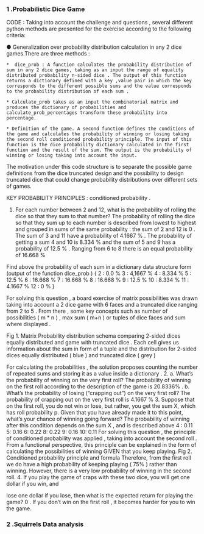 

### 1 .Probabilistic Dice Game

CODE : Taking into account the challenge and questions , several different python methods are presented for the exercise according to the following criteria:


● Generalization over probability distribution calculation in any 2 dice games.There are three methods :

    *  dice_prob : A function calculates the probability distribution of sum in any 2 dice games, taking as an input the range of equality distributed probability n-sided dice . The output of this function returns a dictionary defined with a key ,value pair in which the key corresponds to the different possible sums and the value corresponds to the probability distribution of each sum .
    
    * Calculate_prob takes as an input the combinatorial matrix and produces the dictionary of probabilities and calculate_prob_percentages transform these probability into percentage.

    * Definition of the game. A second function defines the conditions of the game and calculates the probability of winning or losing taking the second roll conditioned probability principle. The input of this function is the dice probability dictionary calculated in the first function and the result of the sum. The output is the probability of winning or losing taking into account the input.
    
The motivation under this code structure is to separate the possible game definitions from the dice truncated design and the possibility to design truncated dice that could change probability distributions over different sets of games.


KEY PROBABILITY PRINCIPLES : conditioned probability .

1. For each number between 2 and 12, what is the probability of rolling the dice so that they sum to that number?
The probability of rolling the dice so that they sum up to each number is described from lowest to highest and grouped in sums of the same probability : the sum of 2 and 12 is 0 . The sum of 3 and 11 have a probability of 4.1667 % . The probability of getting a sum 4 and 10 is 8.334 % and the sum of 5 and 9 has a probability of 12.5 % . Ranging from 6 to 8 there is an equal probability of 16.668 %
     
 Find above the probability of each sum in a dictionary data structure form (output of the function dice_prob )
{ 2 : 0.0 %
3 : 4,1667 %
4 : 8.334 %
5 : 12.5 %
6 : 16.668 % 7 : 16.668 % 8 : 16.668 % 9 : 12.5 %
10 : 8.334 % 11 : 4.1667 % 12 : 0 % }

For solving this question , a board exercise of matrix possibilities was drawn taking into account a 2 dice game with 6 faces and a truncated dice ranging from 2 to 5 . From there , some key concepts such as number of possibilities ( m * n ) , max sum ( m+n ) or tuples of dice faces and sum where displayed .
 
 
 
 
 
 
 Fig 1. Matrix Probability distribution schema comparing 2-sided dices equally distributed and game with truncated dice . Each cell gives us information about the sum in form of a tuple and the distribution for 2-sided dices equally distributed ( blue ) and truncated dice ( grey )


For calculating the probabilities , the solution proposes counting the number of repeated sums and storing it as a value inside a dictionary .
2.
a. What’s the probability of winning on the very first roll?
The probability of winning on the first roll according to the description of the game is 20.8336% .
b. What’s the probability of losing (“crapping out”) on the very first roll?
The probability of crapping out on the very first roll is 4.1667 %
3. Suppose that on the first roll, you do not win or lose, but rather, you get the sum X, which has roll probability p. Given that you have already made it to this point, what’s your
chance of winning going forward?
The probability of winning after this condition depends on the sum X , and is described above 4 : 0.11
5: 0.16 6: 0.22 8: 0.22 9: 0.16 10: 0.11
For solving this question , the principle of conditioned probability was applied , taking into account the second roll . From a functional perspective, this principle can be explained in the form of calculating the possibilities of winning GIVEN that you keep playing.
Fig 2. Conditioned probability principle and formula
Therefore, from the first roll we do have a high probability of keeping playing ( 75% ) rather than winning. However, there is a very low probability of winning in the second roll.
4. If you play the game of craps with these two dice, you will get one dollar if you win, and
 
lose one dollar if you lose, then what is the expected return for playing the game?
0 . If you don’t win on the first roll , it becomes harder for you to win the game.


### 2 .Squirrels Data analysis
